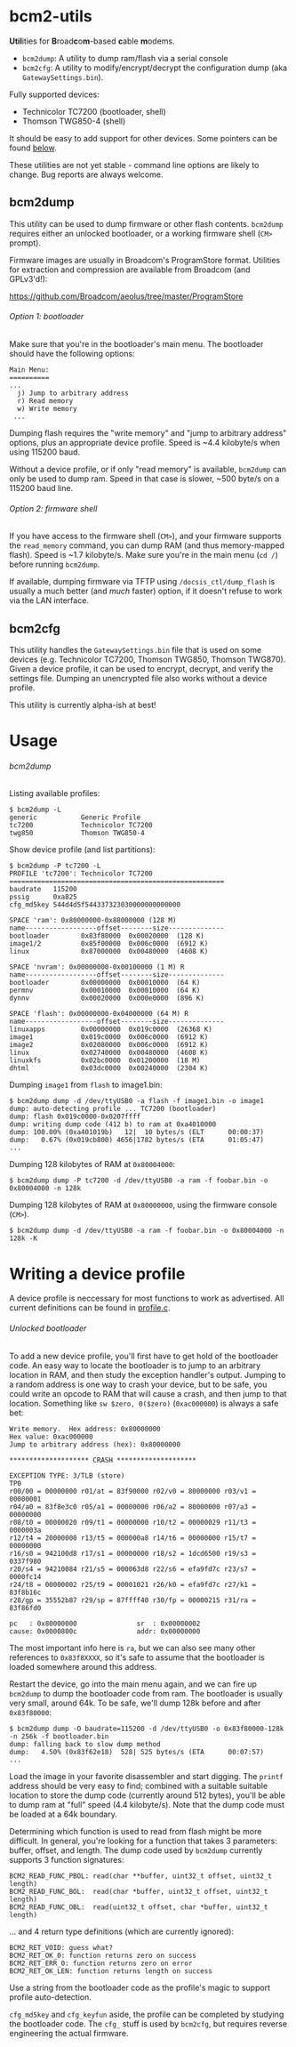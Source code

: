 # bcm2-utils

**Util**ities for **B**road**c**o**m**-based **c**able **m**odems.

* `bcm2dump`: A utility to dump ram/flash via a serial console
* `bcm2cfg`: A utility to modify/encrypt/decrypt the configuration
   dump (aka `GatewaySettings.bin`).

Fully supported devices:

* Technicolor TC7200 (bootloader, shell)
* Thomson TWG850-4 (shell)

It should be easy to add support for other devices. Some pointers can
be found [below](#writing-a-device-profile).

These utilities are not yet stable - command line options are likely
to change. Bug reports are always welcome.

## bcm2dump

This utility can be used to dump firmware or other flash contents.
`bcm2dump` requires either an unlocked bootloader, or a working 
firmware shell (`CM>` prompt).

Firmware images are usually in Broadcom's ProgramStore format. Utilities for
extraction and compression are available from Broadcom (and GPLv3'd!):

https://github.com/Broadcom/aeolus/tree/master/ProgramStore

###### Option 1: bootloader

Make sure that you're in the bootloader's main menu. The bootloader
should have the following options:

```
Main Menu:
==========
...
  j) Jump to arbitrary address
  r) Read memory
  w) Write memory
 ...

```

Dumping flash requires the "write memory" and "jump to arbitrary address" options,
plus an appropriate device profile. Speed is ~4.4 kilobyte/s when using
115200 baud.

Without a device profile, or if only "read memory" is available, `bcm2dump`
can only be used to dump ram. Speed in that case is slower,
~500 byte/s on a 115200 baud line.

###### Option 2: firmware shell

If you have access to the firmware shell (`CM>`), and your firmware supports
the `read_memory` command, you can dump RAM (and thus memory-mapped flash). Speed is
~1.7 kilobyte/s. Make sure you're in the main menu (`cd /`) before running
`bcm2dump`.

If available, dumping firmware via TFTP using `/docsis_ctl/dump_flash` is usually
a much better (and *much* faster) option, if it doesn't refuse to work via the LAN
interface.

## bcm2cfg

This utility handles the `GatewaySettings.bin` file that is used on some
devices (e.g. Technicolor TC7200, Thomson TWG850, Thomson TWG870). Given
a device profile, it can be used to encrypt, decrypt, and verify the
settings file. Dumping an unencrypted file also works without a device profile.

This utility is currently alpha-ish at best!

# Usage
###### bcm2dump

Listing available profiles:
```
$ bcm2dump -L
generic           Generic Profile
tc7200            Technicolor TC7200
twg850            Thomson TWG850-4
```

Show device profile (and list partitions):
```
$ bcm2dump -P tc7200 -L
PROFILE 'tc7200': Technicolor TC7200
======================================================
baudrate   115200
pssig      0xa825
cfg_md5key 544d4d5f544337323030000000000000

SPACE 'ram': 0x80000000-0x88000000 (128 M)
name------------------offset--------size--------------
bootloader        0x83f80000  0x00020000  (128 K)
image1/2          0x85f00000  0x006c0000  (6912 K)
linux             0x87000000  0x00480000  (4608 K)

SPACE 'nvram': 0x00000000-0x00100000 (1 M) R
name------------------offset--------size--------------
bootloader        0x00000000  0x00010000  (64 K)
permnv            0x00010000  0x00010000  (64 K)
dynnv             0x00020000  0x000e0000  (896 K)

SPACE 'flash': 0x00000000-0x04000000 (64 M) R
name------------------offset--------size--------------
linuxapps         0x00000000  0x019c0000  (26368 K)
image1            0x019c0000  0x006c0000  (6912 K)
image2            0x02080000  0x006c0000  (6912 K)
linux             0x02740000  0x00480000  (4608 K)
linuxkfs          0x02bc0000  0x01200000  (18 M)
dhtml             0x03dc0000  0x00240000  (2304 K)
```

Dumping `image1` from `flash` to image1.bin:

```
$ bcm2dump dump -d /dev/ttyUSB0 -a flash -f image1.bin -o image1
dump: auto-detecting profile ... TC7200 (bootloader)
dump: flash 0x019c0000-0x0207ffff
dump: writing dump code (412 b) to ram at 0xa4010000
dump: 100.00% (0xa401019b)   12|  10 bytes/s (ELT      00:00:37)
dump:   0.67% (0x019cb800) 4656|1782 bytes/s (ETA      01:05:47)
...
```

Dumping 128 kilobytes of RAM at `0x80004000`:
```
$ bcm2dump dump -P tc7200 -d /dev/ttyUSB0 -a ram -f foobar.bin -o 0x80004000 -n 128k
```

Dumping 128 kilobytes of RAM at `0x80000000`, using the firmware console (`CM>`).
```
$ bcm2dump dump -d /dev/ttyUSB0 -a ram -f foobar.bin -o 0x80004000 -n 128k -K
```

# Writing a device profile

A device profile is neccessary for most functions to work as advertised.
All current definitions can be found in [profile.c](profile.c).

###### Unlocked bootloader

To add a new device profile, you'll first have to get hold of the bootloader code.
An easy way to locate the bootloader is to jump to an arbitrary location in RAM,
and then study the exception handler's output. Jumping to a random address is
one way to crash your device, but to be safe, you could write an opcode to RAM
that will cause a crash, and then jump to that location. Something
like `sw $zero, 0($zero)` (`0xac000000`) is always a safe bet:

```
Write memory.  Hex address: 0x80000000
Hex value: 0xac000000
Jump to arbitrary address (hex): 0x80000000

******************** CRASH ********************

EXCEPTION TYPE: 3/TLB (store)
TP0
r00/00 = 00000000 r01/at = 83f90000 r02/v0 = 80000000 r03/v1 = 00000001 
r04/a0 = 83f8e3c0 r05/a1 = 00000000 r06/a2 = 80000000 r07/a3 = 00000000 
r08/t0 = 00000020 r09/t1 = 00000000 r10/t2 = 00000029 r11/t3 = 0000003a 
r12/t4 = 20000000 r13/t5 = 000000a8 r14/t6 = 00000000 r15/t7 = 00000000 
r16/s0 = 942100d8 r17/s1 = 00000000 r18/s2 = 1dcd6500 r19/s3 = 0337f980 
r20/s4 = 94210084 r21/s5 = 000063d8 r22/s6 = efa9fd7c r23/s7 = 0000fc14 
r24/t8 = 00000002 r25/t9 = 00001021 r26/k0 = efa9fd7c r27/k1 = 83f8b16c 
r28/gp = 35552b87 r29/sp = 87ffff40 r30/fp = 00000215 r31/ra = 83f86fd0 

pc   : 0x80000000               sr  : 0x00000002
cause: 0x0000800c               addr: 0x00000000
```

The most important info here is `ra`, but we can also see many other
references to `0x83f8XXXX`, so it's safe to assume that the bootloader is
loaded somewhere around this address.

Restart the device, go into the main menu again, and we can fire up
`bcm2dump` to dump the bootloader code from ram. The bootloader is usually
very small, around 64k. To be safe, we'll dump 128k before and after
`0x83f80000`:

```
$ bcm2dump dump -O baudrate=115200 -d /dev/ttyUSB0 -o 0x83f80000-128k -n 256k -f bootloader.bin
dump: falling back to slow dump method
dump:   4.50% (0x83f62e18)  528| 525 bytes/s (ETA      00:07:57)
...
```

Load the image in your favorite disassembler and start digging. The
`printf` address should be very easy to find; combined with a suitable
suitable location to store the dump code (currently around 512 bytes),
you'll be able to dump ram at "full" speed (4.4 kilobyte/s). Note that
the dump code must be loaded at a 64k boundary.

Determining which function is used to read from flash might be more
difficult. In general, you're looking for a function that takes 3 parameters:
buffer, offset, and length. The dump code used by `bcm2dump` currently
supports 3 function signatures:

```
BCM2_READ_FUNC_PBOL: read(char **buffer, uint32_t offset, uint32_t length)
BCM2_READ_FUNC_BOL:  read(char *buffer, uint32_t offset, uint32_t length)
BCM2_READ_FUNC_OBL:  read(uint32_t offset, char *buffer, uint32_t length)
```

... and 4 return type definitions (which are currently ignored):

```
BCM2_RET_VOID: guess what?
BCM2_RET_OK_0: function returns zero on success
BCM2_RET_ERR_0: function returns zero on error
BCM2_RET_OK_LEN: function returns length on success
```

Use a string from the bootloader code as the profile's magic to support
profile auto-detection.

`cfg_md5key` and `cfg_keyfun` aside, the profile can be completed by
studying the bootloader code. The `cfg_` stuff is used by `bcm2cfg`,
but requires reverse engineering the actual firmware.




